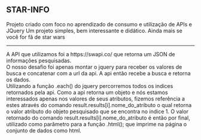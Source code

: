 <H2>STAR-INFO</H2>
<p>Projeto criado com foco no aprendizado de consumo e utilização de APIs e JQuery
Um projeto simples, bem interessante e didático. Ainda mais se você for fã de star wars<br>
</p>
<hr>
<p>A API que utilizamos foi a https://swapi.co/ que retorna um JSON de informações pesquisadas.<br>
O nosso desafio foi apenas montar o jquery para receber os valores de busca e concatenar com a url da api. A api então recebe a busca e retorna os dados.<br>
Utilizando a função .each() do jquery percorremos todos
os indices retornados pela api. Como a api retorna um objeto e nós estamos interessados apenas nos valores de seus atributos,
fizemos referência a estes através do comando result.results[i].nome_do_atributo o qual retorna o valor atributo do objeto pesquisado que se encontra no indice 1. 
O valor retornado do comando result.results[i].nome_do_atributo é então
por final, utilizado como parâmetro para a função .html(); que imprime na página o conjunto de dados como html.
